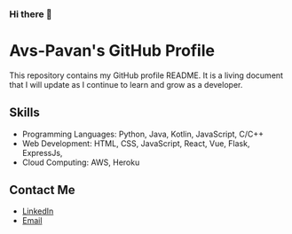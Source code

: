 ### Hi there 👋

<!--
**Avs-Pavan/Avs-Pavan** is a ✨ _special_ ✨ repository because its `README.md` (this file) appears on your GitHub profile.

Here are some ideas to get you started:

- 🔭 I’m currently working on ...
- 🌱 I’m currently learning ...
- 👯 I’m looking to collaborate on ...
- 🤔 I’m looking for help with ...
- 💬 Ask me about ...
- 📫 How to reach me: ...
- 😄 Pronouns: ...
- ⚡ Fun fact: ...
-->


# Avs-Pavan's GitHub Profile

This repository contains my GitHub profile README. It is a living document that I will update as I continue to learn and grow as a developer.


## Skills

* Programming Languages: Python, Java, Kotlin, JavaScript, C/C++
* Web Development: HTML, CSS, JavaScript, React, Vue, Flask, ExpressJs, 
* Cloud Computing: AWS, Heroku


## Contact Me

* [LinkedIn](https://www.linkedin.com/in/varepalli/)
* [Email](mailto:avs.pavan@gmail.com)


